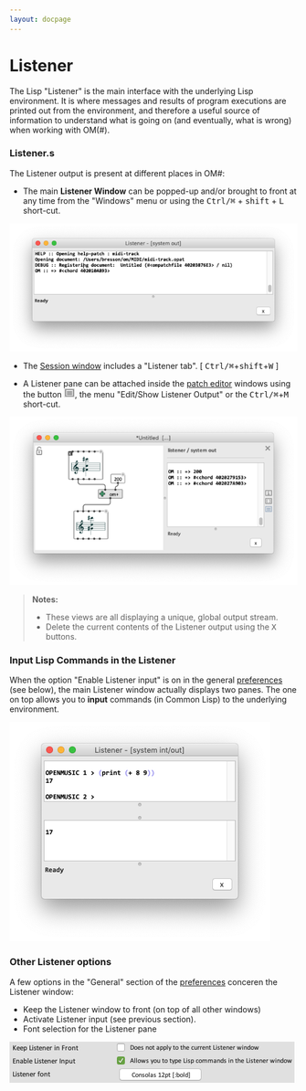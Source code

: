 ```yaml
---
layout: docpage
---
```


# Listener


The Lisp "Listener" is the main interface with the underlying Lisp environment. 
It is where messages and results of program executions are printed out from the environment, and therefore a useful source of information to understand what is going on (and eventually, what is wrong) when working with OM(#).

### Listener.s

The Listener output is present at different places in OM#:

- The main **Listener Window** can be popped-up and/or brought to front at any time from the "Windows" menu or using the <kbd>Ctrl/⌘</kbd> + <kbd>shift</kbd> + <kbd>L</kbd> short-cut.

<img src="listener_img/listener-window.png">

- The [Session window](session) includes a "Listener tab". [ <kbd>Ctrl/⌘</kbd>+<kbd>shift</kbd>+<kbd>W</kbd> ]

- A Listener pane can be attached inside the [patch editor](patch) windows using the button <img src="listener_img/patch-button-listener.png">, the menu "Edit/Show Listener Output" or the <kbd>Ctrl/⌘</kbd>+<kbd>M</kbd> short-cut.


<img src="listener_img/listener-in-patch.png">

> **Notes:** 
> - These views are all displaying a unique, global output stream.
> - Delete the current contents of the Listener output using the <kbd>X</kbd> buttons.

### Input Lisp Commands in the Listener

When the option "Enable Listener input" is on in the general [preferences](preferences) (see below), the main Listener window actually displays two panes. The one on top allows you to **input** commands (in Common Lisp) to the underlying environment. 

<img src="listener_img/listener-input.png">

### Other Listener options

A few options in the "General" section of the [preferences](preferences) conceren the Listener window:
- Keep the Listener window to front (on top of all other windows)
- Activate Listener input (see previous section).
- Font selection for the Listener pane

<img src="listener_img/listener-preferences.png">

